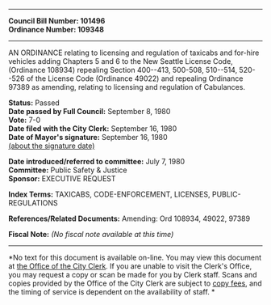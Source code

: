 * * * * *  
  
**Council Bill Number: [](#h0)[](#h2)101496**   
**Ordinance Number: 109348**  
  
* * * * *  
  
AN ORDINANCE relating to licensing and regulation of taxicabs and for-hire vehicles adding Chapters 5 and 6 to the New Seattle License Code, (Ordinance 108934) repealing Section 400--413, 500-508, 510--514, 520--526 of the License Code (Ordinance 49022) and repealing Ordinance 97389 as amending, relating to licensing and regulation of Cabulances.  
  
**Status:** Passed   
**Date passed by Full Council:** September 8, 1980   
**Vote:** 7-0   
**Date filed with the City Clerk:** September 16, 1980   
**Date of Mayor's signature:** September 16, 1980   
[(about the signature date)](/~public/approvaldate.htm)   
  
  
**Date introduced/referred to committee:** July 7, 1980   
**Committee:** Public Safety & Justice   
**Sponsor:** EXECUTIVE REQUEST   
  
**Index Terms:** TAXICABS, CODE-ENFORCEMENT, LICENSES, PUBLIC-REGULATIONS  
  
**References/Related Documents:** Amending: Ord 108934, 49022, 97389  
  
**Fiscal Note:** *(No fiscal note available at this time)*  
  
* * * * *  
  
*No text for this document is available on-line. You may view this document at [the Office of the City Clerk](http://www.seattle.gov/leg/clerk/contactUs.htm). If you are unable to visit the Clerk's Office, you may request a copy or scan be made for you by Clerk staff. Scans and copies provided by the Office of the City Clerk are subject to [copy fees](http://clerk.seattle.gov/~public/clerkfees.htm), and the timing of service is dependent on the availability of staff. *  
  
  
